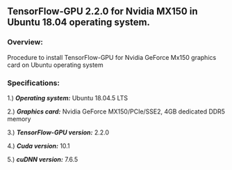 ## TensorFlow-GPU 2.2.0 for Nvidia MX150 in Ubuntu 18.04 operating system.

### Overview:
Procedure to install TensorFlow-GPU for Nvidia GeForce Mx150 graphics card on Ubuntu operating system

### Specifications:
1.) ___Operating system:___ Ubuntu 18.04.5 LTS

2.) ___Graphics card:___ Nvidia GeForce MX150/PCIe/SSE2, 4GB dedicated DDR5 memory

3.) ___TensorFlow-GPU version:___ 2.2.0

4.) ___Cuda version:___ 10.1

5.) ___cuDNN version:___ 7.6.5

 
